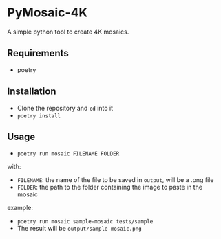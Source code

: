 # PyMosaic-4K

A simple python tool to create 4K mosaics.

## Requirements

- poetry

## Installation

- Clone the repository and `cd` into it
- `poetry install`

## Usage

- `poetry run mosaic FILENAME FOLDER`

with:

- `FILENAME`: the name of the file to be saved in `output`, will be a .png file
- `FOLDER`: the path to the folder containing the image to paste in the mosaic

example:

- `poetry run mosaic sample-mosaic tests/sample`
- The result will be `output/sample-mosaic.png`
